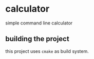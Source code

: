 calculator
==========

simple command line calculator


building the project
--------------
this project uses `cmake` as build system.
